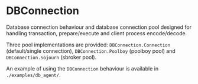 # DBConnection

Database connection behaviour and database connection pool designed for
handling transaction, prepare/execute and client process encode/decode.

Three pool implementations are provided: `DBConnection.Connection`
(default/single connection), `DBConnection.Poolboy` (poolboy pool) and
`DBConnection.Sojourn` (sbroker pool).

An example of using the `DBConnection` behaviour is available in
`./examples/db_agent/`.
